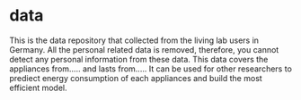 # data
This is the data repository that collected from the living lab users in Germany. All the personal related data is removed, therefore, you cannot detect any personal information from these data. 
This data covers the appliances from..... and lasts from..... 
It can be used for other researchers to prediect energy consumption of each appliances and build the most efficient model. 


